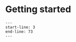 Getting started
================
```{include} ../../README.md
---
start-line: 3
end-line: 73
---
```
